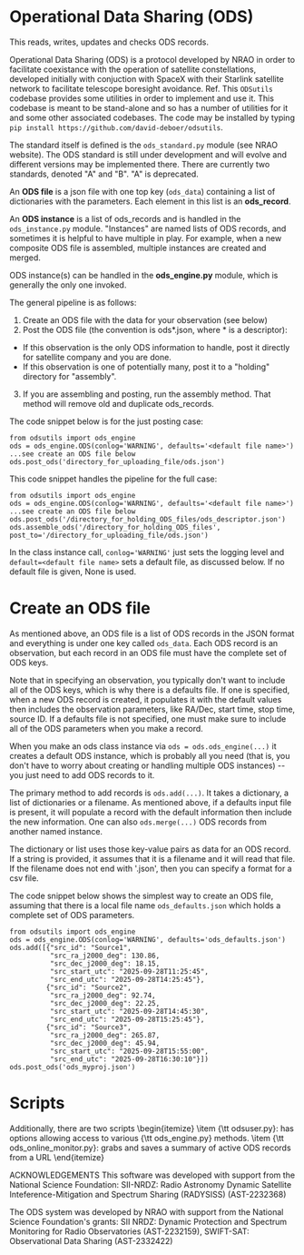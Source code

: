 # Operational Data Sharing (ODS)

This reads, writes, updates and checks ODS records.

Operational Data Sharing (ODS) is a protocol developed by NRAO in order to facilitate coexistance with the operation of satellite constellations, developed initially with conjuction with SpaceX with their Starlink satellite network to facilitate telescope boresight avoidance. Ref.  This `ODSutils` codebase provides some utilities in order to implement and use it.  This codebase is meant to be stand-alone and so has a number of utilities for it and some other associated codebases.  The code may be installed by typing `pip install https://github.com/david-deboer/odsutils`.

The standard itself is defined is the `ods_standard.py` module (see NRAO website).  The ODS standard is still under development and will evolve and different versions may be implemented there.  There are currently two standards, denoted "A" and "B".  "A" is deprecated.

An **ODS file** is a json file with one top key (`ods_data`) containing a list of dictionaries with the parameters.  Each element in this list is an **ods_record**.

An **ODS instance** is a list of ods_records and is handled in the `ods_instance.py` module.  "Instances" are named lists of ODS records, and sometimes it is helpful to have multiple in play.  For example, when a new composite ODS file is assembled, multiple instances are created and merged.

ODS instance(s) can be handled in the **ods_engine.py** module, which is generally the only one invoked.

The general pipeline is as follows:

1. Create an ODS file with the data for your observation (see below)
2. Post the ODS file (the convention is ods*.json, where * is a descriptor):
  -  If this observation is the only ODS information to handle, post it directly for satellite company and you are done.
  -  If this observation is one of potentially many, post it to a "holding" directory for "assembly".
3. If you are assembling and posting, run the assembly method.  That method will remove old and duplicate ods_records.

The code snippet below is for the just posting case:

```
from odsutils import ods_engine
ods = ods_engine.ODS(conlog='WARNING', defaults='<default file name>')
...see create an ODS file below
ods.post_ods('directory_for_uploading_file/ods.json')
```

This code snippet handles the pipeline for the full case:

```
from odsutils import ods_engine
ods = ods_engine.ODS(conlog='WARNING', defaults='<default file name>')
...see create an ODS file below
ods.post_ods('/directory_for_holding_ODS_files/ods_descriptor.json')
ods.assemble_ods('/directory_for_holding_ODS_files', post_to='/directory_for_uploading_file/ods.json')
```

In the class instance call, `conlog='WARNING'` just sets the logging level and `default=<default file name>` sets a default file, as discussed below.  If no default file is given, None is used.

# Create an ODS file
As mentioned above, an ODS file is a list of ODS records in the JSON format and everything is under one key called `ods_data`.  Each ODS record is an observation, but each record in an ODS file must have the complete set of ODS keys.

Note that in specifying an observation, you typically don't want to include all of the ODS keys, which is why there is a defaults file.  If one is specified, when a new ODS record is created, it populates it with the default values then includes the observation parameters, like RA/Dec, start time, stop time, source ID.  If a defaults file is not specified, one must make sure to include all of the ODS parameters when you make a record.

When you make an ods class instance via `ods = ods.ods_engine(...)` it creates a default ODS instance, which is probably all you need (that is, you don't have to worry about creating or handling multiple ODS instances) -- you just need to add ODS records to it.

The primary method to add records is `ods.add(...)`.  It takes a dictionary, a list of dictionaries or a filename.  As mentioned above, if a defaults input file is present, it will populate a record with the default information then include the new information.  One can also `ods.merge(...)` ODS records from another named instance.

The dictionary or list uses those key-value pairs as data for an ODS record.  If a string is provided, it assumes that it is a filename and it will read that file.  If the filename does not end with '.json', then you can specify a format for a csv file.

The code snippet below shows the simplest way to create an ODS file, assuming that there is a local file name `ods_defaults.json` which holds a complete set of ODS parameters.

```
from odsutils import ods_engine
ods = ods_engine.ODS(conlog='WARNING', defaults='ods_defaults.json')
ods.add([{"src_id": "Source1",
          "src_ra_j2000_deg": 130.86,
          "src_dec_j2000_deg": 18.15,
          "src_start_utc": "2025-09-28T11:25:45",
          "src_end_utc": "2025-09-28T14:25:45"},
         {"src_id": "Source2",
          "src_ra_j2000_deg": 92.74,
          "src_dec_j2000_deg": 22.25,
          "src_start_utc": "2025-09-28T14:45:30",
          "src_end_utc": "2025-09-28T15:25:45"},
         {"src_id": "Source3",
          "src_ra_j2000_deg": 265.87,
          "src_dec_j2000_deg": 45.94,
          "src_start_utc": "2025-09-28T15:55:00",
          "src_end_utc": "2025-09-28T16:30:10"}]) 
ods.post_ods('ods_myproj.json')
```

# Scripts

Additionally, there are two scripts
\begin{itemize}
    \item {\tt odsuser.py}:  has options allowing access to various {\tt ods\_engine.py} methods.
    \item {\tt ods\_online\_monitor.py}: grabs and saves a summary of active ODS records from a URL
\end{itemize}


ACKNOWLEDGEMENTS
This software was developed with support from the National Science Foundation:
SII-NRDZ: Radio Astronomy Dynamic Satellite Inteference-Mitigation and Spectrum Sharing (RADYSISS) (AST-2232368)

The ODS system was developed by NRAO with support from the National Science Foundation's grants:
SII NRDZ: Dynamic Protection and Spectrum Monitoring for Radio Observatories (AST-2232159),
SWIFT-SAT: Observational Data Sharing (AST-2332422)